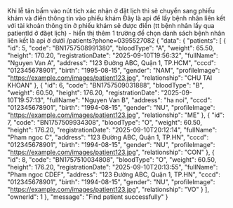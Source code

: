 Khi lễ tân bấm vào nút tích xác nhận ở đặt lịch thì sẽ chuyển sang phiếu khám và điền thông tin vào phiếu khám 
Đây là api để lấy bệnh nhân liên kết với tài khoản 
thông tin ở phiếu khám sẽ được điền (tt bệnh nhân lấy qua patientId ở đăẹt lịch) - hiển thị thêm 1 trường để chọn danh sách bệnh nhân liên kết là api ở dưới
/patients?phone=0395527082
{
    "data": {
        "patients": [
            {
                "id": 5,
                "code": "BN1757508991380",
                "bloodType": "A",
                "weight": 65.50,
                "height": 170.20,
                "registrationDate": "2025-09-10T19:56:32",
                "fullName": "Nguyen Van A",
                "address": "123 Đường ABC, Quận 1, TP.HCM",
                "cccd": "012345678901",
                "birth": "1995-08-15",
                "gender": "NAM",
                "profileImage": "https://example.com/images/patient123.jpg",
                "relationship": "CHU TAI KHOAN"
            },
            {
                "id": 6,
                "code": "BN1757509031888",
                "bloodType": "B",
                "weight": 60.50,
                "height": 176.20,
                "registrationDate": "2025-09-10T19:57:13",
                "fullName": "Nguyen Van B",
                "address": "ha noi",
                "cccd": "012345678901",
                "birth": "1994-08-15",
                "gender": "NU",
                "profileImage": "https://example.com/images/patient123.jpg",
                "relationship": "ME"
            },
            {
                "id": 7,
                "code": "BN1757509934308",
                "bloodType": "O",
                "weight": 60.50,
                "height": 176.20,
                "registrationDate": "2025-09-10T20:12:14",
                "fullName": "Pham ngoc C",
                "address": "123 Đường ABC, Quận 1, TP.HN",
                "cccd": "012345678901",
                "birth": "1994-08-15",
                "gender": "NU",
                "profileImage": "https://example.com/images/patient123.jpg",
                "relationship": "CON"
            },
            {
                "id": 8,
                "code": "BN1757510034808",
                "bloodType": "O",
                "weight": 60.50,
                "height": 176.20,
                "registrationDate": "2025-09-10T20:13:55",
                "fullName": "Pham ngoc CDEF",
                "address": "123 Đường ABC, Quận 1, TP.HN",
                "cccd": "012345678901",
                "birth": "1994-08-15",
                "gender": "NU",
                "profileImage": "https://example.com/images/patient123.jpg",
                "relationship": "VO"
            }
        ],
        "ownerId": 1
    },
    "message": "Find patient successfully"
}
